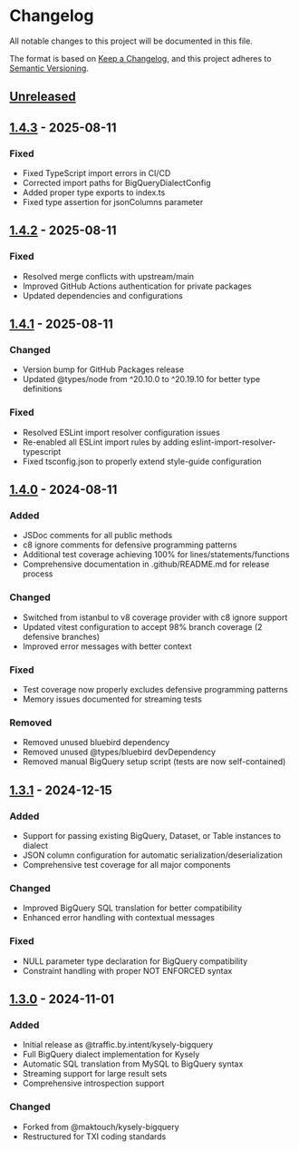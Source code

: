 # Changelog

All notable changes to this project will be documented in this file.

The format is based on [Keep a Changelog](https://keepachangelog.com/en/1.0.0/),
and this project adheres to [Semantic Versioning](https://semver.org/spec/v2.0.0.html).

## [Unreleased]

## [1.4.3] - 2025-08-11

### Fixed
- Fixed TypeScript import errors in CI/CD
- Corrected import paths for BigQueryDialectConfig
- Added proper type exports to index.ts
- Fixed type assertion for jsonColumns parameter

## [1.4.2] - 2025-08-11

### Fixed
- Resolved merge conflicts with upstream/main
- Improved GitHub Actions authentication for private packages
- Updated dependencies and configurations

## [1.4.1] - 2025-08-11

### Changed
- Version bump for GitHub Packages release
- Updated @types/node from ^20.10.0 to ^20.19.10 for better type definitions

### Fixed
- Resolved ESLint import resolver configuration issues
- Re-enabled all ESLint import rules by adding eslint-import-resolver-typescript
- Fixed tsconfig.json to properly extend style-guide configuration

## [1.4.0] - 2024-08-11

### Added
- JSDoc comments for all public methods
- c8 ignore comments for defensive programming patterns
- Additional test coverage achieving 100% for lines/statements/functions
- Comprehensive documentation in .github/README.md for release process

### Changed
- Switched from istanbul to v8 coverage provider with c8 ignore support
- Updated vitest configuration to accept 98% branch coverage (2 defensive branches)
- Improved error messages with better context

### Fixed
- Test coverage now properly excludes defensive programming patterns
- Memory issues documented for streaming tests

### Removed
- Removed unused bluebird dependency
- Removed unused @types/bluebird devDependency
- Removed manual BigQuery setup script (tests are now self-contained)

## [1.3.1] - 2024-12-15

### Added
- Support for passing existing BigQuery, Dataset, or Table instances to dialect
- JSON column configuration for automatic serialization/deserialization
- Comprehensive test coverage for all major components

### Changed
- Improved BigQuery SQL translation for better compatibility
- Enhanced error handling with contextual messages

### Fixed
- NULL parameter type declaration for BigQuery compatibility
- Constraint handling with proper NOT ENFORCED syntax

## [1.3.0] - 2024-11-01

### Added
- Initial release as @traffic.by.intent/kysely-bigquery
- Full BigQuery dialect implementation for Kysely
- Automatic SQL translation from MySQL to BigQuery syntax
- Streaming support for large result sets
- Comprehensive introspection support

### Changed
- Forked from @maktouch/kysely-bigquery
- Restructured for TXI coding standards

[Unreleased]: https://github.com/trafficbyintent/kysely-bigquery/compare/v1.4.3...HEAD
[1.4.3]: https://github.com/trafficbyintent/kysely-bigquery/compare/v1.4.2...v1.4.3
[1.4.2]: https://github.com/trafficbyintent/kysely-bigquery/compare/v1.4.1...v1.4.2
[1.4.1]: https://github.com/trafficbyintent/kysely-bigquery/compare/v1.4.0...v1.4.1
[1.4.0]: https://github.com/trafficbyintent/kysely-bigquery/compare/v1.3.1...v1.4.0
[1.3.1]: https://github.com/trafficbyintent/kysely-bigquery/compare/v1.3.0...v1.3.1
[1.3.0]: https://github.com/trafficbyintent/kysely-bigquery/releases/tag/v1.3.0